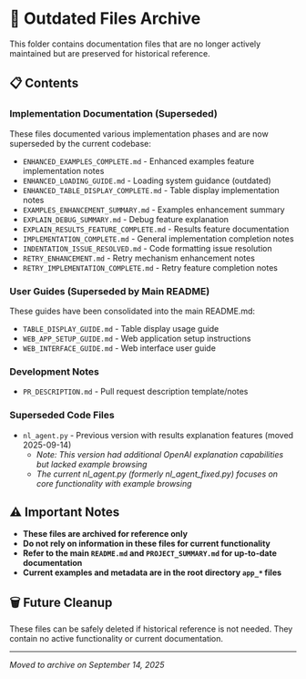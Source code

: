 # 📂 Outdated Files Archive

This folder contains documentation files that are no longer actively maintained but are preserved for historical reference.

## 📋 Contents

### **Implementation Documentation (Superseded)**
These files documented various implementation phases and are now superseded by the current codebase:

- `ENHANCED_EXAMPLES_COMPLETE.md` - Enhanced examples feature implementation notes
- `ENHANCED_LOADING_GUIDE.md` - Loading system guidance (outdated)
- `ENHANCED_TABLE_DISPLAY_COMPLETE.md` - Table display implementation notes
- `EXAMPLES_ENHANCEMENT_SUMMARY.md` - Examples enhancement summary
- `EXPLAIN_DEBUG_SUMMARY.md` - Debug feature explanation
- `EXPLAIN_RESULTS_FEATURE_COMPLETE.md` - Results feature documentation
- `IMPLEMENTATION_COMPLETE.md` - General implementation completion notes
- `INDENTATION_ISSUE_RESOLVED.md` - Code formatting issue resolution
- `RETRY_ENHANCEMENT.md` - Retry mechanism enhancement notes
- `RETRY_IMPLEMENTATION_COMPLETE.md` - Retry feature completion notes

### **User Guides (Superseded by Main README)**
These guides have been consolidated into the main README.md:

- `TABLE_DISPLAY_GUIDE.md` - Table display usage guide
- `WEB_APP_SETUP_GUIDE.md` - Web application setup instructions
- `WEB_INTERFACE_GUIDE.md` - Web interface user guide

### **Development Notes**
- `PR_DESCRIPTION.md` - Pull request description template/notes

### **Superseded Code Files**
- `nl_agent.py` - Previous version with results explanation features (moved 2025-09-14)
  - *Note: This version had additional OpenAI explanation capabilities but lacked example browsing*
  - *The current nl_agent.py (formerly nl_agent_fixed.py) focuses on core functionality with example browsing*

## ⚠️ **Important Notes**

- **These files are archived for reference only**
- **Do not rely on information in these files for current functionality**
- **Refer to the main `README.md` and `PROJECT_SUMMARY.md` for up-to-date documentation**
- **Current examples and metadata are in the root directory `app_*` files**

## 🗑️ **Future Cleanup**
These files can be safely deleted if historical reference is not needed. They contain no active functionality or current documentation.

---
*Moved to archive on September 14, 2025*
